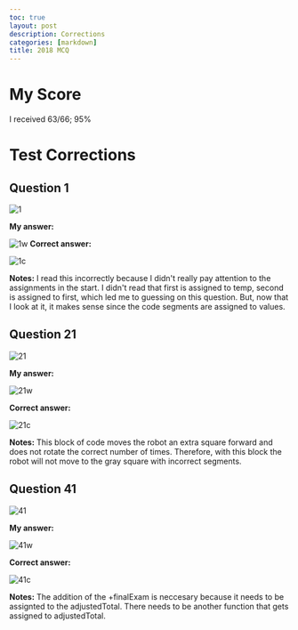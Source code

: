 ```yaml
---
toc: true
layout: post
description: Corrections 
categories: [markdown]
title: 2018 MCQ 
---
```


# My Score

I received 63/66; 95% 

# Test Corrections

## Question 1

![1](https://cdn.discordapp.com/attachments/1010052426490982461/1093989733681602621/IMG_1686.jpg)

**My answer:**  

![1w](https://cdn.discordapp.com/attachments/1010052426490982461/1093989256256561153/wrong.jpg)
**Correct answer:**  

![1c](https://cdn.discordapp.com/attachments/1010052426490982461/1093989256562749480/correct.jpg)

**Notes:** I read this incorrectly because I didn't really pay attention to the assignments in the start. I didn't read that first is assigned to temp, second is assigned to first, which led me to guessing on this question. But, now that I look at it, it makes sense since the code segments are assigned to values. 

## Question 21
![21](https://cdn.discordapp.com/attachments/1010052426490982461/1093986643368759486/IMG_1683.jpg)

**My answer:**  

![21w](https://cdn.discordapp.com/attachments/1010052426490982461/1093986651723800646/fd71beef-5553-417a-a82f-1ebf55612f91.jpg)

**Correct answer:**  

![21c](https://cdn.discordapp.com/attachments/1010052426490982461/1093986651723800646/fd71beef-5553-417a-a82f-1ebf55612f91.jpg)

**Notes:** This block of code moves the robot an extra square forward and does not rotate the correct number of times. Therefore, with this block the robot will not move to the gray square with incorrect segments. 


## Question 41

![41](https://cdn.discordapp.com/attachments/1010052426490982461/1093985496365006920/IMG_1682.jpg)

**My answer:**  

![41w](https://cdn.discordapp.com/attachments/1010052426490982461/1093982703587692736/af5243ec-a579-4dfe-9bc9-06223713c5a0.jpg)

**Correct answer:**  

![41c](https://cdn.discordapp.com/attachments/1010052426490982461/1093982989811204197/d1775d65-a2f2-44ba-a06d-b8820ac72fa7.jpg)

**Notes:** The addition of the +finalExam is neccesary because it needs to be assignted to the adjustedTotal. There needs to be another function that gets assigned to adjustedTotal. 